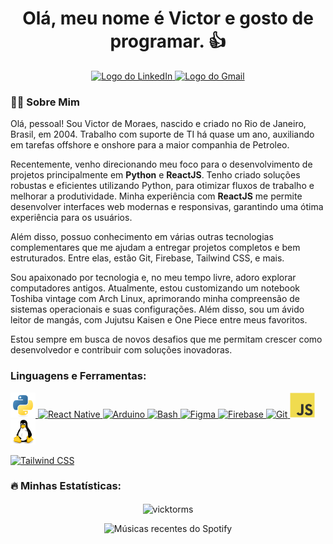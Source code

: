 <h1 align="center">Olá, meu nome é Victor e gosto de programar. 👍</h1>
<div align="center">
    <a href="https://www.linkedin.com/in/vicktorms/">    
        <img src="https://img.shields.io/static/v1?message=LinkedIn&logo=linkedin&label=&color=0077B5&logoColor=white&labelColor=&style=for-the-badge" height="25" alt="Logo do LinkedIn" />
    </a>
    <a href="mailto:victor.moraes.devrj@gmail.com" alt="Envie-me um email">
        <img src="https://img.shields.io/badge/Gmail-D14836?style=for-the-badge&logo=gmail&logoColor=white" height="25" alt="Logo do Gmail" />
    </a>
</div>

<h3 align="left">👨‍💻 Sobre Mim</h3>

<p align="left">
Olá, pessoal! Sou Victor de Moraes, nascido e criado no Rio de Janeiro, Brasil, em 2004. Trabalho com suporte de TI há quase um ano, auxiliando em tarefas offshore e onshore para a maior companhia de Petroleo.

<p>Recentemente, venho direcionando meu foco para o desenvolvimento de projetos principalmente em <b>Python</b> e <b>ReactJS</b>. Tenho criado soluções robustas e eficientes utilizando Python, para otimizar fluxos de trabalho e melhorar a produtividade. Minha experiência com <b>ReactJS</b> me permite desenvolver interfaces web modernas e responsivas, garantindo uma ótima experiência para os usuários.</p>

<p>Além disso, possuo conhecimento em várias outras tecnologias complementares que me ajudam a entregar projetos completos e bem estruturados. Entre elas, estão Git, Firebase, Tailwind CSS, e mais.</p>

<p>Sou apaixonado por tecnologia e, no meu tempo livre, adoro explorar computadores antigos. Atualmente, estou customizando um notebook Toshiba vintage com Arch Linux, aprimorando minha compreensão de sistemas operacionais e suas configurações. Além disso, sou um ávido leitor de mangás, com Jujutsu Kaisen e One Piece entre meus favoritos.</p>

<p>Estou sempre em busca de novos desafios que me permitam crescer como desenvolvedor e contribuir com soluções inovadoras.</p>

<h3 align="left">Linguagens e Ferramentas:</h3>

<p align="left">
<a href="https://www.python.org" target="_blank" rel="noreferrer"> <img src="https://raw.githubusercontent.com/devicons/devicon/master/icons/python/python-original.svg" alt="Python" width="40" height="40"/> </a>
<a href="https://reactnative.dev/" target="_blank" rel="noreferrer"> <img src="https://reactnative.dev/img/header_logo.svg" alt="React Native" width="40" height="40"/> </a>
<a href="https://www.arduino.cc/" target="_blank" rel="noreferrer"> <img src="https://cdn.worldvectorlogo.com/logos/arduino-1.svg" alt="Arduino" width="40" height="40"/> </a>
<a href="https://www.gnu.org/software/bash/" target="_blank" rel="noreferrer"> <img src="https://www.vectorlogo.zone/logos/gnu_bash/gnu_bash-icon.svg" alt="Bash" width="40" height="40"/> </a>
<a href="https://www.figma.com/" target="_blank" rel="noreferrer"> <img src="https://www.vectorlogo.zone/logos/figma/figma-icon.svg" alt="Figma" width="40" height="40"/> </a>
<a href="https://firebase.google.com/" target="_blank" rel="noreferrer"> <img src="https://www.vectorlogo.zone/logos/firebase/firebase-icon.svg" alt="Firebase" width="40" height="40"/> </a>
<a href="https://git-scm.com/" target="_blank" rel="noreferrer"> <img src="https://www.vectorlogo.zone/logos/git-scm/git-scm-icon.svg" alt="Git" width="40" height="40"/> </a>
<a href="https://developer.mozilla.org/en-US/docs/Web/JavaScript" target="_blank" rel="noreferrer"> <img src="https://raw.githubusercontent.com/devicons/devicon/master/icons/javascript/javascript-original.svg" alt="JavaScript" width="40" height="40"/> </a>
<a href="https://www.linux.org/" target="_blank" rel="noreferrer"> <img src="https://raw.githubusercontent.com/devicons/devicon/master/icons/linux/linux-original.svg" alt="Linux" width="40" height="40"/> </a>

<a href="https://tailwindcss.com/" target="_blank" rel="noreferrer"> <img src="https://www.vectorlogo.zone/logos/tailwindcss/tailwindcss-icon.svg" alt="Tailwind CSS" width="40" height="40"/> </a>
</p>

<h3 align="left">🔥 Minhas Estatísticas:</h3>
<p align="center">
    <img align="center" src="https://github-readme-streak-stats.herokuapp.com/?user=vicktorms&" alt="vicktorms"/>
</p>
<div align="center">
    <img src="https://spotify-recently-played-readme.vercel.app/api?user=dogmaul-br&count=1" alt="Músicas recentes do Spotify" />
</div>
